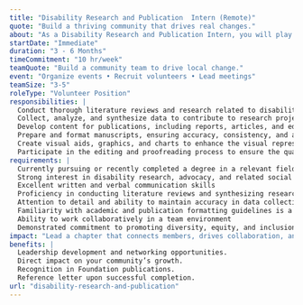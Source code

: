 ```yaml
---
title: "Disability Research and Publication  Intern (Remote)"
quote: "Build a thriving community that drives real changes."
about: "As a Disability Research and Publication Intern, you will play a vital role in supporting our efforts to advance understanding and awareness of disability-related issues through rigorous research and well-crafted publications. This internship offers an excellent opportunity for individuals passionate about contributing to the field of disability studies and promoting inclusivity in society. You will gain hands-on experience in disability research and publication processes, contributing to meaningful projects that drive positive social change and impact."
startDate: "Immediate"
duration: "3 - 6 Months"
timeCommitment: "10 hr/week"
teamQuote: "Build a community team to drive local change."
event: "Organize events • Recruit volunteers • Lead meetings"
teamSize: "3-5"
roleType: "Volunteer Position"
responsibilities: |
  Conduct thorough literature reviews and research related to disability studies and associated topics
  Collect, analyze, and synthesize data to contribute to research projects focused on disability-related issues
  Develop content for publications, including reports, articles, and educational materials
  Prepare and format manuscripts, ensuring accuracy, consistency, and adherence to publication guidelines
  Create visual aids, graphics, and charts to enhance the visual representation of research findings
  Participate in the editing and proofreading process to ensure the quality and clarity of written content
requirements: |
  Currently pursuing or recently completed a degree in a relevant field (e.g., Social Sciences, Psychology, Public Health, Communications)
  Strong interest in disability research, advocacy, and related social issues
  Excellent written and verbal communication skills
  Proficiency in conducting literature reviews and synthesizing research findings
  Attention to detail and ability to maintain accuracy in data collection and analysis
  Familiarity with academic and publication formatting guidelines is a plus
  Ability to work collaboratively in a team environment
  Demonstrated commitment to promoting diversity, equity, and inclusion
impact: "Lead a chapter that connects members, drives collaboration, and amplifies the Foundation's mission locally."
benefits: |
  Leadership development and networking opportunities.
  Direct impact on your community’s growth.
  Recognition in Foundation publications.
  Reference letter upon successful completion.
url: "disability-research-and-publication"
---
```

